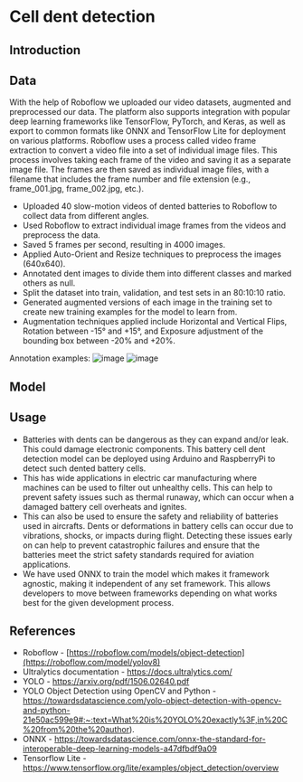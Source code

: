 # Cell dent detection

## Introduction

## Data
With the help of Roboflow we uploaded our video datasets, augmented and preprocessed our data. The platform also supports integration with popular deep learning frameworks like TensorFlow, PyTorch, and Keras, as well as export to common formats like ONNX and TensorFlow Lite for deployment on various platforms. 
Roboflow uses a process called video frame extraction to convert a video file into a set of individual image files. This process involves taking each frame of the video and saving it as a separate image file. The frames are then saved as individual image files, with a filename that includes the frame number and file extension (e.g., frame_001.jpg, frame_002.jpg, etc.).
*	Uploaded 40 slow-motion videos of dented batteries to Roboflow to collect data from different angles.
* Used Roboflow to extract individual image frames from the videos and preprocess the data.
*	Saved 5 frames per second, resulting in 4000 images.
*	Applied Auto-Orient and Resize techniques to preprocess the images (640x640).
*	Annotated dent images to divide them into different classes and marked others as null.
*	Split the dataset into train, validation, and test sets in an 80:10:10 ratio.
*	Generated augmented versions of each image in the training set to create new training examples for the model to learn from.
*	Augmentation techniques applied include Horizontal and Vertical Flips, Rotation between -15° and +15°, and Exposure adjustment of the bounding box between -20% and +20%.

Annotation examples:
![image](https://user-images.githubusercontent.com/96420770/229296226-65412aa5-09f7-4c19-be93-a7685f372910.png)
![image](https://user-images.githubusercontent.com/96420770/229296232-d0139473-ce95-4967-a4e3-aaf8c29db80d.png)

## Model

## Usage
* Batteries with dents can be dangerous as they can expand and/or leak. This could damage electronic components. This battery cell dent detection model can be deployed using Arduino and RaspberryPi to detect such dented battery cells. 
* This has wide applications in electric car manufacturing where machines can be used to filter out unhealthy cells. This can help to prevent safety issues such as thermal runaway, which can occur when a damaged battery cell overheats and ignites. 
* This can also be used to ensure the safety and reliability of batteries used in aircrafts. Dents or deformations in battery cells can occur due to vibrations, shocks, or impacts during flight. Detecting these issues early on can help to prevent catastrophic failures and ensure that the batteries meet the strict safety standards required for aviation applications. 
* We have used ONNX to train the model which makes it framework agnostic, making it independent of any set framework. This allows developers to move between frameworks depending on what works best for the given development process.

## References
* Roboflow - [https://roboflow.com/models/object-detection](https://roboflow.com/model/yolov8)
* Ultralytics documentation - https://docs.ultralytics.com/
* YOLO - https://arxiv.org/pdf/1506.02640.pdf
* YOLO Object Detection using OpenCV and Python - https://towardsdatascience.com/yolo-object-detection-with-opencv-and-python-21e50ac599e9#:~:text=What%20is%20YOLO%20exactly%3F,in%20C%20from%20the%20author).
* ONNX - https://towardsdatascience.com/onnx-the-standard-for-interoperable-deep-learning-models-a47dfbdf9a09
* Tensorflow Lite - https://www.tensorflow.org/lite/examples/object_detection/overview
